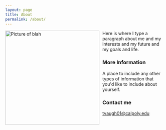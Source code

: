 ```yaml
---
layout: page
title: About
permalink: /about/
---
```

<img src="{{site.baseurl}}/images/TVpic.jpg" alt="Picture of blah" width="300" 
style="float: left; margin-top: 0px; margin-right: 10px" />
Here is where I type a paragraph about me and my interests and my future and my goals and life. 

### More Information

A place to include any other types of information that you'd like to include about yourself.

### Contact me

[tvaugh01@calpoly.edu](tvaugh01@calpoly.edu)

